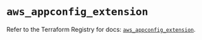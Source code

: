 # `aws_appconfig_extension`

Refer to the Terraform Registry for docs: [`aws_appconfig_extension`](https://registry.terraform.io/providers/hashicorp/aws/5.69.0/docs/resources/appconfig_extension).
